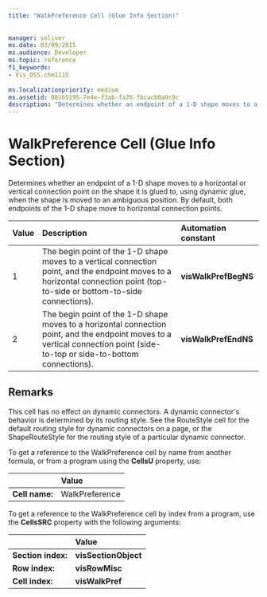 ```yaml
---
title: "WalkPreference Cell (Glue Info Section)"
 
 
manager: soliver
ms.date: 03/09/2015
ms.audience: Developer
ms.topic: reference
f1_keywords:
- Vis_DSS.chm1115
 
ms.localizationpriority: medium
ms.assetid: 08165195-7e4e-f3ab-fa76-fbcacb0a9c9c
description: "Determines whether an endpoint of a 1-D shape moves to a horizontal or vertical connection point on the shape it is glued to, using dynamic glue, when the shape is moved to an ambiguous position. By default, both endpoints of the 1-D shape move to horizontal connection points."
---
```


# WalkPreference Cell (Glue Info Section)

Determines whether an endpoint of a 1-D shape moves to a horizontal or vertical connection point on the shape it is glued to, using dynamic glue, when the shape is moved to an ambiguous position. By default, both endpoints of the 1-D shape move to horizontal connection points.
  
|**Value**|**Description**|**Automation constant**|
|:-----|:-----|:-----|
| 1  <br/> | The begin point of the 1-D shape moves to a vertical connection point, and the endpoint moves to a horizontal connection point (top-to-side or bottom-to-side connections). |**visWalkPrefBegNS** <br/> |
| 2  <br/> | The begin point of the 1-D shape moves to a horizontal connection point, and the endpoint moves to a vertical connection point (side-to-top or side-to-bottom connections). |**visWalkPrefEndNS** <br/> |
   
## Remarks

This cell has no effect on dynamic connectors. A dynamic connector's behavior is determined by its routing style. See the RouteStyle cell for the default routing style for dynamic connectors on a page, or the ShapeRouteStyle for the routing style of a particular dynamic connector.
  
To get a reference to the WalkPreference cell by name from another formula, or from a program using the **CellsU** property, use: 
  
||Value |
|:-----|:-----|
| **Cell name:**  <br/> | WalkPreference  <br/> |
   
To get a reference to the WalkPreference cell by index from a program, use the **CellsSRC** property with the following arguments: 
  
||Value |
|:-----|:-----|
| **Section index:**  <br/> |**visSectionObject** <br/> |
| **Row index:**  <br/> |**visRowMisc** <br/> |
| **Cell index:**  <br/> |**visWalkPref** <br/> |
   

